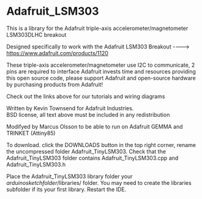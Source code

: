 Adafruit_LSM303
===============

This is a library for the Adafruit triple-axis accelerometer/magnetometer LSM303DLHC breakout

Designed specifically to work with the Adafruit LSM303 Breakout 
  ----> https://www.adafruit.com/products/1120

These triple-axis accelerometer/magnetometer use I2C to communicate, 2 pins are required to interface
Adafruit invests time and resources providing this open source code, 
please support Adafruit and open-source hardware by purchasing 
products from Adafruit!

Check out the links above for our tutorials and wiring diagrams 

Written by Kevin Townsend for Adafruit Industries.  
BSD license, all text above must be included in any redistribution

Modifyed by Marcus Olsson to be able to run on Adafruit GEMMA and TRINKET (Attiny85)

To download. click the DOWNLOADS button in the top right corner, rename the uncompressed folder Adafruit_TinyLSM303. Check that the Adafruit_TinyLSM303 folder contains Adafruit_TinyLSM303.cpp and Adafruit_TinyLSM303.h

Place the Adafruit_TinyLSM303 library folder your *arduinosketchfolder*/libraries/ folder. You may need to create the libraries subfolder if its your first library. Restart the IDE.
